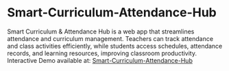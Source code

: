 # Smart-Curriculum-Attendance-Hub
Smart Curriculum &amp; Attendance Hub is a web app that streamlines attendance and curriculum management. Teachers can track attendance and class activities efficiently, while students access schedules, attendance records, and learning resources, improving classroom productivity. <br>
Interactive Demo available at: <a target="_blank" href="https://smart-curriculum-attendance-hub.netlify.app/">Smart-Curriculum-Attendance-Hub</a>

